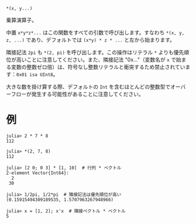 ```
*(x, y...)
```

乗算演算子。

中置 `x*y*z*...` はこの関数をすべての引数で呼び出します。すなわち `*(x, y, z, ...)` であり、デフォルトでは `(x*y) * z * ...` と左から始まります。

隣接記法 `2pi` も `*(2, pi)` を呼び出します。この操作はリテラル `*` よりも優先順位が高いことに注意してください。また、隣接記法 "0x..."（変数名が `x` で始まる変数の整数ゼロ倍）は、符号なし整数リテラルと衝突するため禁止されています：`0x01 isa UInt8`。

大きな数を掛け算する際、デフォルトの `Int` を含むほとんどの整数型でオーバーフローが発生する可能性があることに注意してください。

# 例

```jldoctest
julia> 2 * 7 * 8
112

julia> *(2, 7, 8)
112

julia> [2 0; 0 3] * [1, 10]  # 行列 * ベクトル
2-element Vector{Int64}:
  2
 30

julia> 1/2pi, 1/2*pi  # 隣接記法は優先順位が高い
(0.15915494309189535, 1.5707963267948966)

julia> x = [1, 2]; x'x  # 隣接ベクトル * ベクトル
5
```
